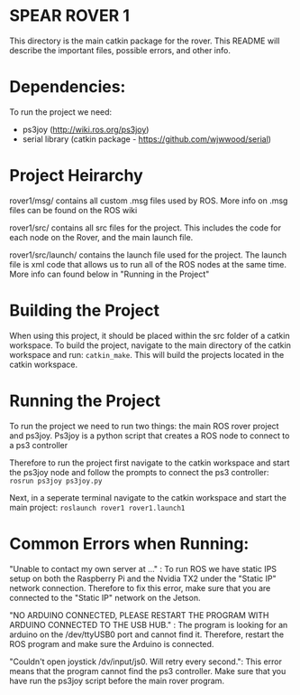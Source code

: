 # SPEAR ROVER 1 
This directory is the main catkin package for the rover. This README will describe the important files, possible errors, and other info. 

# Dependencies:
To run the project we need:
- ps3joy (http://wiki.ros.org/ps3joy)
- serial library (catkin package - https://github.com/wjwwood/serial)

# Project Heirarchy
rover1/msg/ contains all custom .msg files used by ROS. More info on .msg files can be found on the ROS wiki

rover1/src/ contains all src files for the project. This includes the code for each node on the Rover, and the main launch file.

rover1/src/launch/ contains the launch file used for the project. The launch file is xml code that allows us to run all of the ROS nodes at the same time. More info can found below in "Running in the Project"

# Building the Project
When using this project, it should be placed within the src folder of a catkin workspace. To build the project, navigate to the main directory of the catkin workspace and run: `catkin_make`. This will build the projects located in the catkin workspace.

# Running the Project
To run the project we need to run two things: the main ROS rover project and ps3joy. Ps3joy is a python script that creates a ROS node to connect to a ps3 controller

Therefore to run the project first navigate to the catkin workspace and start the ps3joy node and follow the prompts to connect the ps3 controller:
`rosrun ps3joy ps3joy.py`

Next, in a seperate terminal navigate to the catkin workspace and start the main project:
`roslaunch rover1 rover1.launch1`

# Common Errors when Running:
"Unable to contact my own server at ..." : To run ROS we have static IPS setup on both the Raspberry Pi and the Nvidia TX2 under the "Static IP" network connection. Therefore to fix this error, make sure that you are connected to the "Static IP" network on the Jetson. 

"NO ARDUINO CONNECTED, PLEASE RESTART THE PROGRAM WITH ARDUINO CONNECTED TO THE USB HUB." : The program is looking for an arduino on the /dev/ttyUSB0 port and cannot find it. Therefore, restart the ROS program and make sure the Arduino is connected. 

"Couldn't open joystick /dv/input/js0. Will retry every second.": This error means that the program cannot find the ps3 controller. Make sure that you have run the ps3joy script before the main rover program. 




